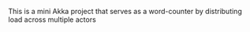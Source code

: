 This is a mini Akka project that serves as a word-counter by distributing load across multiple actors
